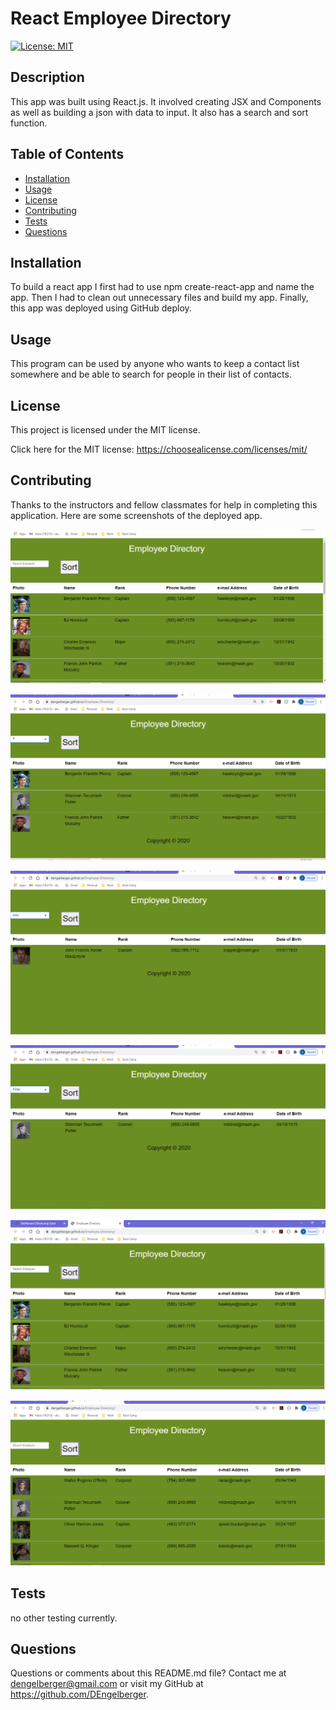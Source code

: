 # React Employee Directory

  [![License: MIT](https://img.shields.io/badge/License-MIT-yellow.svg)](https://opensource.org/licenses/MIT)

  ## Description 
  
  This app was built using React.js.  It involved creating JSX and Components as well as building a json with data to input.  It also has a search and sort function.


  ## Table of Contents

  * [Installation](#installation)
  * [Usage](#usage) 
  * [License](#license)
  * [Contributing](#contributing)
  * [Tests](#tests)
  * [Questions](#questions)
 

  ## Installation 
  
  To build a react app I first had to use npm create-react-app and name the app. Then I had to clean out unnecessary files and build my app.  Finally, this app was deployed using GitHub deploy.


  ## Usage 
  
  This program can be used by anyone who wants to keep a contact list somewhere and be able to search for people in their list of contacts.

  ## License 

  This project is licensed under the MIT license.

  Click here for the MIT license: https://choosealicense.com/licenses/mit/

  ## Contributing 
  
  Thanks to the instructors and fellow classmates for help in completing this application. Here are some screenshots of the deployed app.

![Deployed page](assets/page-on-load.png)

![Begin search with one letter](assets/begin-search-one-letter.png)

![Search results MacIntyre](assets/search-results-macintyre.png)

![Search results Potter](assets/search-results-potter.png)

![Sort click ascending](assets/sort-click-ascend.png)

![Sort click descending](assets/sort-click-descend.png)

  ## Tests 
  
  no other testing currently.


  ## Questions 

  Questions or comments about this README.md file? Contact me at dengelberger@gmail.com or visit my GitHub at https://github.com/DEngelberger.

